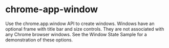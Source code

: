 chrome-app-window
===================

Use the chrome.app.window API to create windows.
Windows have an optional frame with title bar and size controls. They are not associated with any Chrome browser windows. See the Window State Sample for a demonstration of these options.